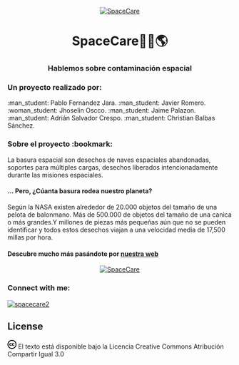 
<p align="center"><a href="https://spacecare.herokuapp.com/" target="_blank"><img alt="SpaceCare" height="300px" background="black" src="https://user-images.githubusercontent.com/45903742/104680117-74b31d00-56ef-11eb-9a7b-af313ef91d31.png" /></a></p>


<h1 align="center">SpaceCare🌌🔭🌎</h1>
<h3 align="center">Hablemos sobre contaminación espacial</h3>


<h3>Un proyecto realizado por: </h3>
:man_student:  Pablo Fernandez Jara. 
:man_student: Javier Romero. 
:woman_student: Jhoselin Oscco. 
:man_student: Jaime Palazon. 
:man_student: Adrián Salvador Crespo.  
:man_student: Christian Balbas Sánchez.

<h3>Sobre el proyecto :bookmark:</h3>
<p>La basura espacial son desechos de naves espaciales abandonadas, soportes para múltiples cargas, desechos liberados intencionadamente durante las misiones espaciales.</p>

<h4> ... Pero, ¿Cúanta basura rodea nuestro planeta? </h4>
<p>Según la NASA existen alrededor de 20.000 objetos del tamaño de una pelota de balonmano. Más de 500.000 de objetos del tamaño de una canica o más grandes.Y millones de piezas más pequeñas aún que no se pueden identificar y todos estos desechos viajan a una velocidad media de 17,500 millas por hora.<p>

<h4> Descubre mucho más pasándote por <a href="https://spacecare.herokuapp.com/">nuestra web</a> </h4>

<p align="center"><a href="https://spacecare.herokuapp.com/" target="_blank"><img alt="SpaceCare" background="black" src="https://user-images.githubusercontent.com/45903742/104681973-e8efbf80-56f3-11eb-8743-49bd0a9963eb.gif" /></a></p>

<h3 align="left">Connect with me:</h3>
<p align="left">
<a href="https://twitter.com/spacecare2" target="blank"><img align="center" src="https://cdn.jsdelivr.net/npm/simple-icons@3.0.1/icons/twitter.svg" alt="spacecare2" height="30" width="40" /></a>
</p>


## License
<p><img alt="SpaceCare" width="20px" height="20px" src="https://raw.githubusercontent.com/openwebicons/cc-icons/0213cf3b133c71a052952962387568030e6cfa5d/svg/cc.svg"/> 
El texto está disponible bajo la Licencia Creative Commons Atribución Compartir Igual 3.0 </p>

